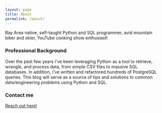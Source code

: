 ```yaml
---
layout: page
title: About
permalink: /about/
---
```


Bay Area native, self-taught Python and SQL programmer, avid mountain biker and skier, YouTube cooking show enthusiast!

### Professional Background

Over the past few years I've been leveraging Python as a tool to retrieve, wrangle, and process data, from simple CSV files to massive SQL databases. In addition, I've written and refactored hundreds of PostgreSQL queries. This blog will serve as a source of tips and solutions to common data/engineering problems using Python and SQL.

### Contact me

[Reach out here!](mailto:trevorpburke@gmail.com)
